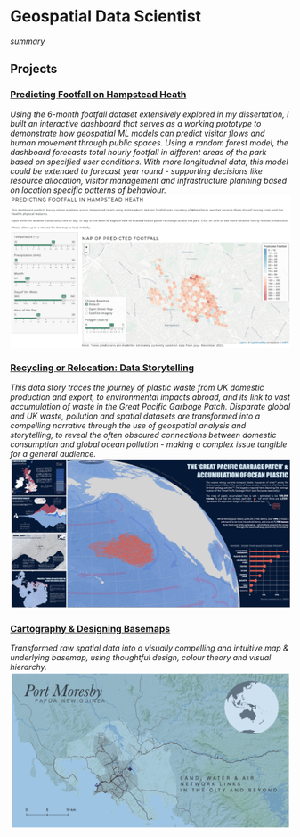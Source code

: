 # Geospatial Data Scientist
*summary*

## Projects
### [Predicting Footfall on Hampstead Heath](https://github.com/katehodges1/Predicting-Hampstead-Heath-Footfall)
*Using the 6-month footfall dataset extensively explored in my dissertation, I built an interactive dashboard that serves as a working prototype to demonstrate how geospatial ML models can predict visitor flows and human movement through public spaces. Using a random forest model, the dashboard forecasts total hourly footfall in different areas of the park based on specified user conditions. With more longitudinal data, this model could be extended to forecast year round - supporting decisions like resource allocation, visitor management and infrastructure planning based on location specific patterns of behaviour.*
![Dashboard Screenshot](assets/img/Dashboard%20Screenshot2.png)

### [Recycling or Relocation: Data Storytelling](https://github.com/katehodges1/Recycling-or-Relocation)
*This data story traces the journey of plastic waste from UK domestic production and export, to environmental impacts abroad, and its link to vast accumulation of waste in the Great Pacific Garbage Patch. Disparate global and UK waste, pollution and spatial datasets are transformed into a compelling narrative through the use of geospatial analysis and storytelling, to reveal the often obscured connections between domestic consumption and global ocean pollution - making a complex issue tangible for a general audience.*
![Data Story Screenshot](assets/img/Data%20Story%20Preview.png)

### [Cartography & Designing Basemaps](https://github.com/katehodges1/Cartography)
*Transformed raw spatial data into a visually compelling and intuitive map & underlying basemap, using thoughtful design, colour theory and visual hierarchy.*
![Screenshot](assets/img/Port%20Moresby.png)
